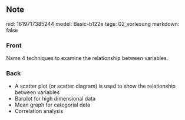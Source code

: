 ## Note
nid: 1619717385244
model: Basic-b122e
tags: 02_vorlesung
markdown: false

### Front
Name 4 techniques to examine the relationship between variables.

### Back
<div>
<div><ul>
<li>A scatter plot (or scatter diagram) is used to show the relationship between variables</li>
<li>Barplot for high dimensional data</li>
<li>Mean graph for categorial data</li>
<li>Correlation analysis</li>
</ul>
</div></div>
